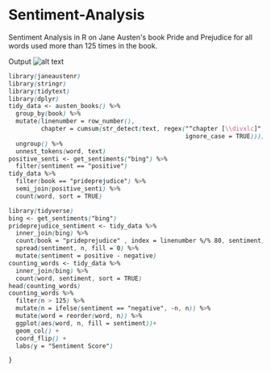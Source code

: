 # Sentiment-Analysis
Sentiment Analysis in R on Jane Austen's book Pride and Prejudice for all words used more than 125 times in the book.

Output
![alt text](https://i.imgur.com/YzSoVUh.png "Logo Title Text 1")

```css
library(janeaustenr)
library(stringr)
library(tidytext)
library(dplyr)
tidy_data <- austen_books() %>%
  group_by(book) %>%
  mutate(linenumber = row_number(),
         chapter = cumsum(str_detect(text, regex("^chapter [\\divxlc]", 
                                                 ignore_case = TRUE)))) %>%
  ungroup() %>%
  unnest_tokens(word, text)
positive_senti <- get_sentiments("bing") %>%
  filter(sentiment == "positive")
tidy_data %>%
  filter(book == "prideprejudice") %>%
  semi_join(positive_senti) %>%
  count(word, sort = TRUE)

library(tidyverse)
bing <- get_sentiments("bing")
prideprejudice_sentiment <- tidy_data %>%
  inner_join(bing) %>%
  count(book = "prideprejudice" , index = linenumber %/% 80, sentiment) %>%
  spread(sentiment, n, fill = 0) %>%
  mutate(sentiment = positive - negative)
counting_words <- tidy_data %>%
  inner_join(bing) %>%
  count(word, sentiment, sort = TRUE)
head(counting_words)
counting_words %>%
  filter(n > 125) %>%
  mutate(n = ifelse(sentiment == "negative", -n, n)) %>%
  mutate(word = reorder(word, n)) %>%
  ggplot(aes(word, n, fill = sentiment))+
  geom_col() +
  coord_flip() +
  labs(y = "Sentiment Score")

}
```



